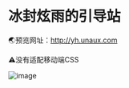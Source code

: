# 冰封炫雨的引导站

🌏️预览网址：http://yh.unaux.com

⚠️没有适配移动端CSS

![image](https://github.com/user-attachments/assets/525f2ee6-095c-430b-9cf6-76ae223db252)
